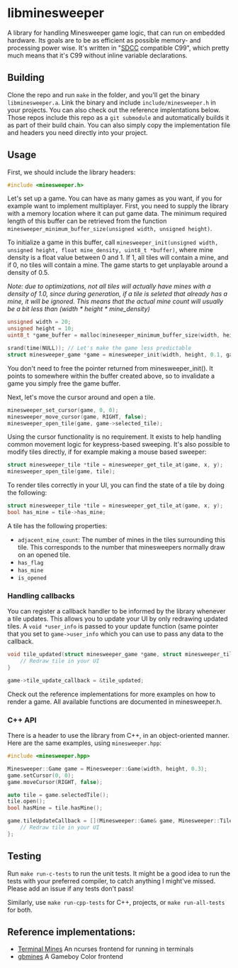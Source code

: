 # libminesweeper 
A library for handling Minesweeper game logic, that can run on embedded hardware.
Its goals are to be as efficient as possible memory- and processing power wise. It's written
in "[SDCC](http://sdcc.sourceforge.net) compatible C99", which pretty much means that it's
C99 without inline variable declarations.

## Building
Clone the repo and run `make` in the folder, and you'll get the binary `libminesweeper.a`. Link the binary and include 
`include/minesweeper.h` in your projects. You can also check out the reference implentations below. Those repos include this repo
as a `git submodule` and automatically builds it as part of their build chain. You can also simply copy the implementation
file and headers you need directly into your project.

## Usage

First, we should include the library headers:
```c
#include <minesweeper.h>
```

Let's set up a game. You can have as many games as you want, if you for example want to implement multiplayer.
First, you need to supply the library with a memory location where it can put game data. The minimum required length
of this buffer can be retrieved from the function `minesweeper_minimum_buffer_size(unsigned width, unsigned height)`.

To initialize a game in this buffer, call `minesweeper_init(unsigned width, unsigned height, float mine_density, uint8_t *buffer)`,
where mine density is a float value between 0 and 1. If 1, all tiles will contain a mine, and if 0, no tiles will
contain a mine. The game starts to get unplayable around a density of 0.5.

_Note: due to optimizations, not all tiles will actually have mines with a density of 1.0, since
during generation, if a tile is seleted that already has a mine, it will be ignored. This means
that the actual mine count will usually be a bit less than (width * height * mine_density)_
	
```c
unsigned width = 20;
unsigned height = 10;
uint8_t *game_buffer = malloc(mineseeper_minimum_buffer_size(width, height));

srand(time(NULL)); // Let's make the game less predictable
struct minesweeper_game *game = minesweeper_init(width, height, 0.1, game_buffer);
```

You don't need to free the pointer returned from minesweeper_init(). It points to somewhere
within the buffer created above, so to invalidate a game you simply free the game buffer.

Next, let's move the cursor around and open a tile.
```c
minesweeper_set_cursor(game, 0, 0);
minesweeper_move_cursor(game, RIGHT, false);
minesweeper_open_tile(game, game->selected_tile);
```

Using the cursor functionality is no requirement. It exists to help handling common
movement logic for keypress-based sweeping. It's also possible to modify tiles directly,
if for example making a mouse based sweeper:
```c
struct minesweeper_tile *tile = minesweeper_get_tile_at(game, x, y);
minesweeper_open_tile(game, tile);
```

To render tiles correctly in your UI, you can find the state of a tile by doing the following:

```c
struct minesweeper_tile *tile = minesweeper_get_tile_at(game, x, y);
bool has_mine = tile->has_mine;
```

A tile has the following properties:
- `adjacent_mine_count`: The number of mines in the tiles surrounding this tile. This corresponds to the number that minesweepers normally draw on an opened tile.
- `has_flag`
- `has_mine`
- `is_opened`

### Handling callbacks

You can register a callback handler to be informed by the library whenever a tile updates.
This allows you to update your UI by only redrawing updated tiles. A `void *user_info` is
passed to your update function (same pointer that you set to `game->user_info` which you can use
to pass any data to the callback.

```c
void tile_updated(struct minesweeper_game *game, struct minesweeper_tile *tile, void *user_info) {
	// Redraw tile in your UI
}

game->tile_update_callback = &tile_updated;
```

Check out the reference implementations for more examples on how to render a game.
All available functions are documented in minesweeper.h.

### C++ API

There is a header to use the library from C++, in an object-oriented manner.
Here are the same examples, using `minesweeper.hpp`:

```cpp
#include <minesweeper.hpp>

Minesweeper::Game game = Minesweeper::Game(width, height, 0.3);
game.setCursor(0, 0);
game.moveCursor(RIGHT, false);

auto tile = game.selectedTile();
tile.open();
bool hasMine = tile.hasMine();

game.tileUpdateCallback = [](Minesweeper::Game& game, Minesweeper::Tile& tile) {
	// Redraw tile in your UI
};

```

## Testing
Run `make run-c-tests` to run the unit tests. It might be a good idea to run the tests
with your preferred compiler, to catch anything I might've missed. Please add an
issue if any tests don't pass!

Similarly, use `make run-cpp-tests` for C++, projects, or `make run-all-tests` for both.

## Reference implementations:
- [Terminal Mines](https://github.com/accatyyc/terminal-mines) An ncurses frontend for running in terminals
- [gbmines](https://github.com/rotmoset/gb-mines) A Gameboy Color frontend
